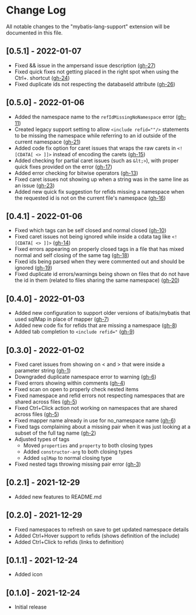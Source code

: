 # Change Log
All notable changes to the "mybatis-lang-support" extension will be documented in this file.

## [0.5.1] - 2022-01-07
- Fixed && issue in the ampersand issue description ([gh-27](/../../issues/27))
- Fixed quick fixes not getting placed in the right spot when using the Ctrl+. shortcut ([gh-24](/../../issues/24))
- Fixed duplicate ids not respecting the databaseId attribute ([gh-26](/../../issues/26))

## [0.5.0] - 2022-01-06
- Added the namespace name to the `refIdMissingNoNamespace` error ([gh-11](/../../issues/11))
- Created legacy support setting to allow `<include refid=""/>` statements to be missing the namespace while referring to an id outside of the current namespace ([gh-21](/../../issues/21))
- Added code fix option for caret issues that wraps the raw carets in `<![CDATA[ <> ]]>` instead of encoding the carets ([gh-15](/../../issues/15))
- Added checking for partial caret issues (such as `&lt;>`), with proper quick fixes provided on the error ([gh-17](/../../issues/17))
- Added error checking for bitwise operators ([gh-13](/../../issues/13))
- Fixed caret issues not showing up when a string was in the same line as an issue ([gh-23](/../../issues/23))
- Added new quick fix suggestion for refids missing a namespace when the requested id is not on the current file's namespace ([gh-16](/../../issues/16))

## [0.4.1] - 2022-01-06
- Fixed which tags can be self closed and normal closed ([gh-10](/../../issues/10))
- Fixed caret issues not being ignored while inside a cdata tag like `<![CDATA[ <> ]]>` ([gh-14](/../../issues/14))
- Fixed errors appearing on properly closed tags in a file that has mixed normal and self closing of the same tag ([gh-18](/../../issues/18))
- Fixed ids being parsed when they were commented out and should be ignored ([gh-19](/../../issues/19))
- Fixed duplicate id errors/warnings being shown on files that do not have the id in them (related to files sharing the same namespace) ([gh-20](/../../issues/20))

## [0.4.0] - 2022-01-03
- Added new configuration to support older versions of ibatis/mybatis that used sqlMap in place of mapper ([gh-7](/../../issues/7))
- Added new code fix for refids that are missing a namespace ([gh-8](/../../issues/8))
- Added tab completion to `<include refid="` ([gh-9](/../../issues/9))

## [0.3.0] - 2022-01-02
- Fixed caret issues from showing on < and > that were inside a parameter string ([gh-1](/../../issues/1))
- Downgraded duplicate namespace error to warning ([gh-6](/../../issues/6))
- Fixed errors showing within comments ([gh-4](/../../issues/4))
- Fixed scan on open to properly check nested items
- Fixed namespace and refid errors not respecting namespaces that are shared across files ([gh-5](/../../issues/5))
- Fixed Ctrl+Click action not working on namespaces that are shared across files ([gh-5](/../../issues/5))
- Fixed mapper name already in use for no_namespace name ([gh-6](/../../issues/6))
- Fixed tags complaining about a missing pair when it was just looking at a subset of the full tag name ([gh-2](/../../issues/2))
- Adjusted types of tags
  - Moved `properties` and `property` to both closing types
  - Added `constructor-arg` to both closing types
  - Added `sqlMap` to normal closing type
- Fixed nested tags throwing missing pair error ([gh-3](/../../issues/3))

## [0.2.1] - 2021-12-29
- Added new features to README.md

## [0.2.0] - 2021-12-29
- Fixed namespaces to refresh on save to get updated namespace details
- Added Ctrl+Hover support to refids (shows definition of the include)
- Added Ctrl+Click to refids (links to definition)

## [0.1.1] - 2021-12-24
- Added icon

## [0.1.0] - 2021-12-24
- Initial release
